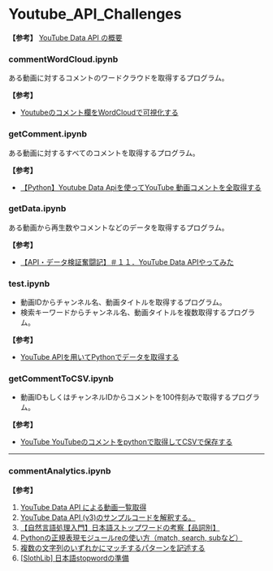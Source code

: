 # Youtube_API_Challenges

**【参考】**
[YouTube Data API の概要](https://developers.google.com/youtube/v3/getting-started?hl=ja)

### commentWordCloud.ipynb
ある動画に対するコメントのワードクラウドを取得するプログラム。

**【参考】**
- [Youtubeのコメント欄をWordCloudで可視化する](https://qiita.com/Kimii/items/af5c1e8c4c13955d0d24)

### getComment.ipynb
ある動画に対するすべてのコメントを取得するプログラム。

**【参考】**
- [【Python】Youtube Data Apiを使ってYouTube 動画コメントを全取得する](https://qiita.com/yaju/items/3bec88dbd544502e1343)

### getData.ipynb
ある動画から再生数やコメントなどのデータを取得するプログラム。

**【参考】**
- [【API・データ検証奮闘記】＃１１．YouTube Data APIやってみた](https://www.datacurrent.co.jp/column/column-youtube_data_api-20210628/)

### test.ipynb
- 動画IDからチャンネル名、動画タイトルを取得するプログラム。
- 検索キーワードからチャンネル名、動画タイトルを複数取得するプログラム。

**【参考】**
- [YouTube APIを用いてPythonでデータを取得する](https://zenn.dev/eito_blog/articles/94dc874c112c9f)

### getCommentToCSV.ipynb
- 動画IDもしくはチャンネルIDからコメントを100件刻みで取得するプログラム。

**【参考】**
- [YouTube YouTubeのコメントをpythonで取得してCSVで保存する](https://diy-programming.site/youtube/get-comments-python/#toc11)

---
### commentAnalytics.ipynb

**【参考】**
1. [YouTube Data API による動画一覧取得](https://zenn.dev/jqinglong/articles/1161615fdaa6f6)
2. [YouTube Data API (v3)のサンプルコードを解釈する。](https://qiita.com/somarihair/items/78df9383400e321233ce)
3. [【自然言語処理入門】日本語ストップワードの考察【品詞別】](https://mieruca-ai.com/ai/nlp-stopwords/)
4. [Pythonの正規表現モジュールreの使い方（match, search, subなど）](https://note.nkmk.me/python-re-match-search-findall-etc/)
5. [複数の文字列のいずれかにマッチするパターンを記述する](https://www.javadrive.jp/python/regex/index14.html)
6. [[SlothLib] 日本語stopwordの準備](https://qiita.com/y-s-y-s/items/c567117f0cf2be8c0acb)